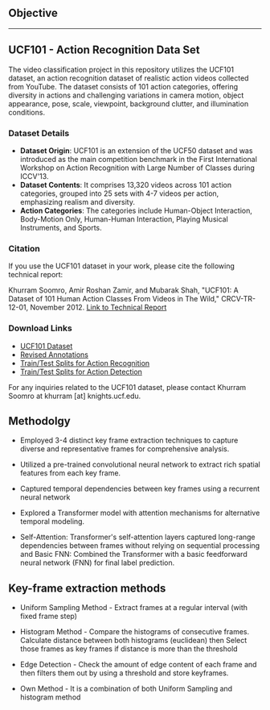 ## Objective


-------------------------------------------------------------------------------------------------
## UCF101 - Action Recognition Data Set

The video classification project in this repository utilizes the UCF101 dataset, an action recognition dataset of realistic action videos collected from YouTube. The dataset consists of 101 action categories, offering diversity in actions and challenging variations in camera motion, object appearance, pose, scale, viewpoint, background clutter, and illumination conditions.

### Dataset Details

- **Dataset Origin**: UCF101 is an extension of the UCF50 dataset and was introduced as the main competition benchmark in the First International Workshop on Action Recognition with Large Number of Classes during ICCV'13.
- **Dataset Contents**: It comprises 13,320 videos across 101 action categories, grouped into 25 sets with 4-7 videos per action, emphasizing realism and diversity.
- **Action Categories**: The categories include Human-Object Interaction, Body-Motion Only, Human-Human Interaction, Playing Musical Instruments, and Sports.

### Citation

If you use the UCF101 dataset in your work, please cite the following technical report:

Khurram Soomro, Amir Roshan Zamir, and Mubarak Shah, "UCF101: A Dataset of 101 Human Action Classes From Videos in The Wild," CRCV-TR-12-01, November 2012. 
[Link to Technical Report](http://www.crcv.ucf.edu/papers/UCF101_CRCV-TR-12-01.pdf)

### Download Links

- [UCF101 Dataset](https://www.crcv.ucf.edu/data/UCF101.php)
- [Revised Annotations](http://www.thumos.info/download.html)
- [Train/Test Splits for Action Recognition](Data/Train_Test_list_Action_Recognition)
- [Train/Test Splits for Action Detection](Data/Train_Test_list_Action_Detection)

For any inquiries related to the UCF101 dataset, please contact Khurram Soomro at khurram [at] knights.ucf.edu.


## Methodolgy
- Employed 3-4 distinct key frame extraction techniques to capture diverse and representative frames for comprehensive 
    analysis.
  
- Utilized a pre-trained convolutional neural network to extract rich spatial features from each key frame.
  
- Captured temporal dependencies between key frames using a recurrent neural network
- Explored a Transformer model with attention mechanisms for alternative temporal modeling.
- Self-Attention: Transformer's self-attention layers captured long-range dependencies between frames without relying on sequential processing and Basic FNN: Combined the Transformer with a basic feedforward neural network (FNN) for final label prediction.

## Key-frame extraction methods
- Uniform Sampling Method - Extract frames at a regular interval (with fixed frame step)
  
- Histogram Method - Compare  the histograms of consecutive frames.
                    Calculate distance between both histograms (euclidean) then
                    Select those frames as key frames if distance is more than the threshold

- Edge Detection - Check the amount of edge content of each frame and then
                    filters them out by using a threshold and store keyframes.


- Own Method  - It is a combination of both Uniform Sampling and histogram method




